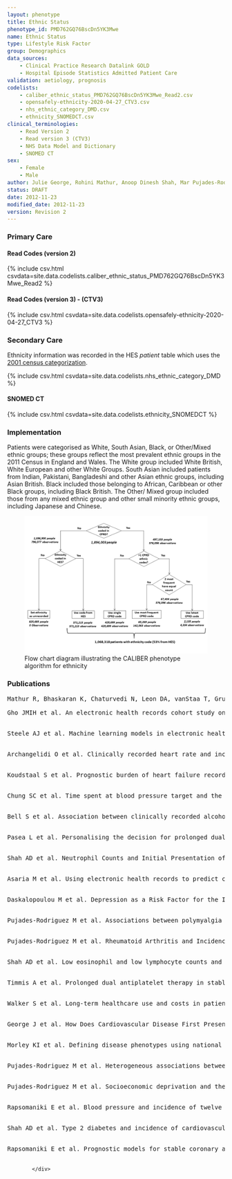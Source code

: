 ```yaml
---
layout: phenotype
title: Ethnic Status
phenotype_id: PMD762GQ76BscDn5YK3Mwe
name: Ethnic Status
type: Lifestyle Risk Factor
group: Demographics
data_sources:
    - Clinical Practice Research Datalink GOLD
    - Hospital Episode Statistics Admitted Patient Care
validation: aetiology, prognosis
codelists:
    - caliber_ethnic_status_PMD762GQ76BscDn5YK3Mwe_Read2.csv
    - opensafely-ethnicity-2020-04-27_CTV3.csv
    - nhs_ethnic_category_DMD.csv
    - ethnicity_SNOMEDCT.csv
clinical_terminologies: 
    - Read Version 2
    - Read version 3 (CTV3)
    - NHS Data Model and Dictionary
    - SNOMED CT
sex: 
    - Female
    - Male
author: Julie George, Rohini Mathur, Anoop Dinesh Shah, Mar Pujades-Rodriguez, Spiros Denaxas, Liam Smeeth, Adam Timmis, Harry Hemingway, Ieva Lipsa, Alex J Walker, Brian MacKenna, Susheel Varma
status: DRAFT
date: 2012-11-23
modified_date: 2012-11-23
version: Revision 2
---
```


### Primary Care

#### Read Codes (version 2)
{% include csv.html csvdata=site.data.codelists.caliber_ethnic_status_PMD762GQ76BscDn5YK3Mwe_Read2 %}

#### Read Codes (version 3) - (CTV3)
{% include csv.html csvdata=site.data.codelists.opensafely-ethnicity-2020-04-27_CTV3 %}

### Secondary Care

Ethnicity information was recorded in the HES <i>patient</i> table which uses the <a href="https://datadictionary.nhs.uk/data_elements/ethnic_category.html">2001 census categorization</a>. 


{% include csv.html csvdata=site.data.codelists.nhs_ethnic_category_DMD %}

#### SNOMED CT

{% include csv.html csvdata=site.data.codelists.ethnicity_SNOMEDCT %}

### Implementation

<div id="implementation" class="tab-pane active">
                  

Patients were categorised as White, South Asian, Black, or Other/Mixed ethnic groups; these groups reflect the most prevalent ethnic groups in the 2011 Census in England and Wales. The White group included White British, White European and other White Groups. South Asian included patients from Indian, Pakistani, Bangladeshi and other Asian ethnic groups, including Asian British. Black included those belonging to African, Caribbean or other Black groups, including Black British. The Other/ Mixed group included those from any mixed ethnic group and other small minority ethnic groups, including Japanese and Chinese.

<figure>
    <img src="/assets/img/ethnicity_flowchart.png" alt="CALIBER Ethnicity Phenotype flowchart" class="center">
    <figcaption>Flow chart diagram illustrating the CALIBER phenotype algorithm for ethnicity </figcaption>
</figure>

</div>


### Publications

<div id="publications" class="tab-pane active">

<pre>Mathur R, Bhaskaran K, Chaturvedi N, Leon DA, vanStaa T, Grundy E, Smeeth L. Completeness and usability of ethnicity data in UK-based primary care and hospital databases. J Public Health (Oxf). 2014 Dec;36(4):684-92. doi: <a href="https://doi.org/10.1093/pubmed/fdt116">10.1093/pubmed/fdt116</a>. Epub 2013 Dec 8. PMID: <a href="https://pubmed.ncbi.nlm.nih.gov/24323951/">24323951</a>; PMCID: <a href="http://www.ncbi.nlm.nih.gov/pmc/articles/pmc4245896/">PMC4245896</a>.              

Gho JMIH et al. An electronic health records cohort study on heart failure following myocardial infarction in England: incidence and predictors. BMJ Open. 2018 Mar 3;8(3):e018331. doi: 10.1136/bmjopen-2017-018331. PMID: <a href="https://www.ncbi.nlm.nih.gov/pubmed/29502083">29502083</a>


Steele AJ et al. Machine learning models in electronic health records can outperform conventional survival models for predicting patient mortality in coronary artery disease. PLoS One. 2018 Aug 31;13(8):e0202344. doi: 10.1371/journal.pone.0202344. eCollection 2018. PMID: <a href="https://www.ncbi.nlm.nih.gov/pubmed/30169498">30169498</a>


Archangelidi O et al. Clinically recorded heart rate and incidence of 12 coronary, cardiac, cerebrovascular and peripheral arterial diseases in 233,970 men and women: A linked electronic health record study. Eur J Prev Cardiol. 2018 Sep;25(14):1485-1495. doi: 10.1177/2047487318785228. Epub 2018 Jul 2. PMID: <a href="https://www.ncbi.nlm.nih.gov/pubmed/29966429">29966429</a>


Koudstaal S et al. Prognostic burden of heart failure recorded in primary care, acute hospital admissions, or both: a population-based linked electronic health record cohort study in 2.1 million people. Eur J Heart Fail. 2017 Sep;19(9):1119-1127. doi: 10.1002/ejhf.709. Epub 2016 Dec 23. PMID: <a href="https://www.ncbi.nlm.nih.gov/pubmed/28008698">28008698</a>


Chung SC et al. Time spent at blood pressure target and the risk of death and cardiovascular diseases. PLoS One. 2018 Sep 5;13(9):e0202359. doi: 10.1371/journal.pone.0202359. eCollection 2018. PMID: <a href="https://www.ncbi.nlm.nih.gov/pubmed/30183734">30183734</a>


Bell S et al. Association between clinically recorded alcohol consumption and initial presentation of 12 cardiovascular diseases: population based cohort study using linked health records. BMJ. 2017 Mar 22;356:j909. PMID: <a href="https://www.ncbi.nlm.nih.gov/pubmed/28331015">28331015</a>


Pasea L et al. Personalising the decision for prolonged dual antiplatelet therapy: development, validation and potential impact of prognostic models for cardiovascular events and bleeding in myocardial infarction survivors. Eur Heart J. 2017 Apr 7;38(14):1048-1055. doi: 10.1093/eurheartj/ehw683. PMID: <a href="https://www.ncbi.nlm.nih.gov/pubmed/28329300">28329300</a>


Shah AD et al. Neutrophil Counts and Initial Presentation of 12 Cardiovascular Diseases: A CALIBER Cohort Study. J Am Coll Cardiol. 2017 Mar 7;69(9):1160-1169. doi: 10.1016/j.jacc.2016.12.022. PMID: <a href="https://www.ncbi.nlm.nih.gov/pubmed/28254179">28254179</a>


Asaria M et al. Using electronic health records to predict costs and outcomes in stable coronary artery disease. Heart. 2016 May 15;102(10):755-62. doi: 10.1136/heartjnl-2015-308850. Epub 2016 Feb 10. PMID: <a href="https://www.ncbi.nlm.nih.gov/pubmed/26864674">26864674</a>


Daskalopoulou M et al. Depression as a Risk Factor for the Initial Presentation of Twelve Cardiac, Cerebrovascular, and Peripheral Arterial Diseases: Data Linkage Study of 1.9 Million Women and Men. PLoS One. 2016 Apr 22;11(4):e0153838. doi: 10.1371/journal.pone.0153838. eCollection 2016. PMID: <a href="https://www.ncbi.nlm.nih.gov/pubmed/27105076">27105076</a>


Pujades-Rodriguez M et al. Associations between polymyalgia rheumatica and giant cell arteritis and 12 cardiovascular diseases. Heart. 2016 Mar;102(5):383-9. doi: 10.1136/heartjnl-2015-308514. Epub 2016 Jan 19. PMID: <a href="https://www.ncbi.nlm.nih.gov/pubmed/26786818">26786818</a>


Pujades-Rodriguez M et al. Rheumatoid Arthritis and Incidence of Twelve Initial Presentations of Cardiovascular Disease: A Population Record-Linkage Cohort Study in England. PLoS One. 2016 Mar 15;11(3):e0151245. doi: 10.1371/journal.pone.0151245. eCollection 2016. PMID: <a href="https://www.ncbi.nlm.nih.gov/pubmed/26978266">26978266</a>


Shah AD et al. Low eosinophil and low lymphocyte counts and the incidence of 12 cardiovascular diseases: a CALIBER cohort study. Open Heart. 2016 Sep 5;3(2):e000477. doi: 10.1136/openhrt-2016-000477. eCollection 2016. PMID: <a href="https://www.ncbi.nlm.nih.gov/pubmed/27621833">27621833</a>


Timmis A et al. Prolonged dual antiplatelet therapy in stable coronary disease: comparative observational study of benefits and harms in unselected versus trial populations. BMJ. 2016 Jun 22;353:i3163. PMID: <a href="https://www.ncbi.nlm.nih.gov/pubmed/27334486">27334486</a>


Walker S et al. Long-term healthcare use and costs in patients with stable coronary artery disease: a population-based cohort using linked health records (CALIBER). Eur Heart J Qual Care Clin Outcomes. 2016 Jan 20;2(2):125-140. doi: 10.1093/ehjqcco/qcw003. PMID: <a href="https://www.ncbi.nlm.nih.gov/pubmed/27042338">27042338</a>


George J et al. How Does Cardiovascular Disease First Present in Women and Men? Incidence of 12 Cardiovascular Diseases in a Contemporary Cohort of 1,937,360 People. Circulation. 2015 Oct 6;132(14):1320-8. doi: 10.1161/CIRCULATIONAHA.114.013797. Epub 2015 Sep 1. PMID: <a href="https://www.ncbi.nlm.nih.gov/pubmed/26330414">26330414</a>


Morley KI et al. Defining disease phenotypes using national linked electronic health records: a case study of atrial fibrillation. PLoS One. 2014 Nov 4;9(11):e110900. doi: 10.1371/journal.pone.0110900. eCollection 2014. PMID: <a href="https://www.ncbi.nlm.nih.gov/pubmed/25369203">25369203</a>


Pujades-Rodriguez M et al. Heterogeneous associations between smoking and a wide range of initial presentations of cardiovascular disease in 1937360 people in England: lifetime risks and implications for risk prediction. Int J Epidemiol. 2015 Feb;44(1):129-41. doi: 10.1093/ije/dyu218. Epub 2014 Nov 20. PMID: <a href="https://www.ncbi.nlm.nih.gov/pubmed/25416721">25416721</a>


Pujades-Rodriguez M et al. Socioeconomic deprivation and the incidence of 12 cardiovascular diseases in 1.9 million women and men: implications for risk prediction and prevention. PLoS One. 2014 Aug 21;9(8):e104671. doi: 10.1371/journal.pone.0104671. eCollection 2014. PMID: <a href="https://www.ncbi.nlm.nih.gov/pubmed/25144739">25144739</a>


Rapsomaniki E et al. Blood pressure and incidence of twelve cardiovascular diseases: lifetime risks, healthy life-years lost, and age-specific associations in 1.25 million people. Lancet. 2014 May 31;383(9932):1899-911. doi: 10.1016/S0140-6736(14)60685-1. PMID: <a href="https://www.ncbi.nlm.nih.gov/pubmed/24881994">24881994</a>


Shah AD et al. Type 2 diabetes and incidence of cardiovascular diseases: a cohort study in 1.9 million people. Lancet Diabetes Endocrinol. 2015 Feb;3(2):105-13. doi: 10.1016/S2213-8587(14)70219-0. Epub 2014 Nov 11. PMID: <a href="https://www.ncbi.nlm.nih.gov/pubmed/25466521">25466521</a>


Rapsomaniki E et al. Prognostic models for stable coronary artery disease based on electronic health record cohort of 102 023 patients. Eur Heart J. 2014 Apr;35(13):844-52. doi: 10.1093/eurheartj/eht533. Epub 2013 Dec 17. PMID: <a href="https://www.ncbi.nlm.nih.gov/pubmed/24353280">24353280</a>
        
</pre>

            </div>
